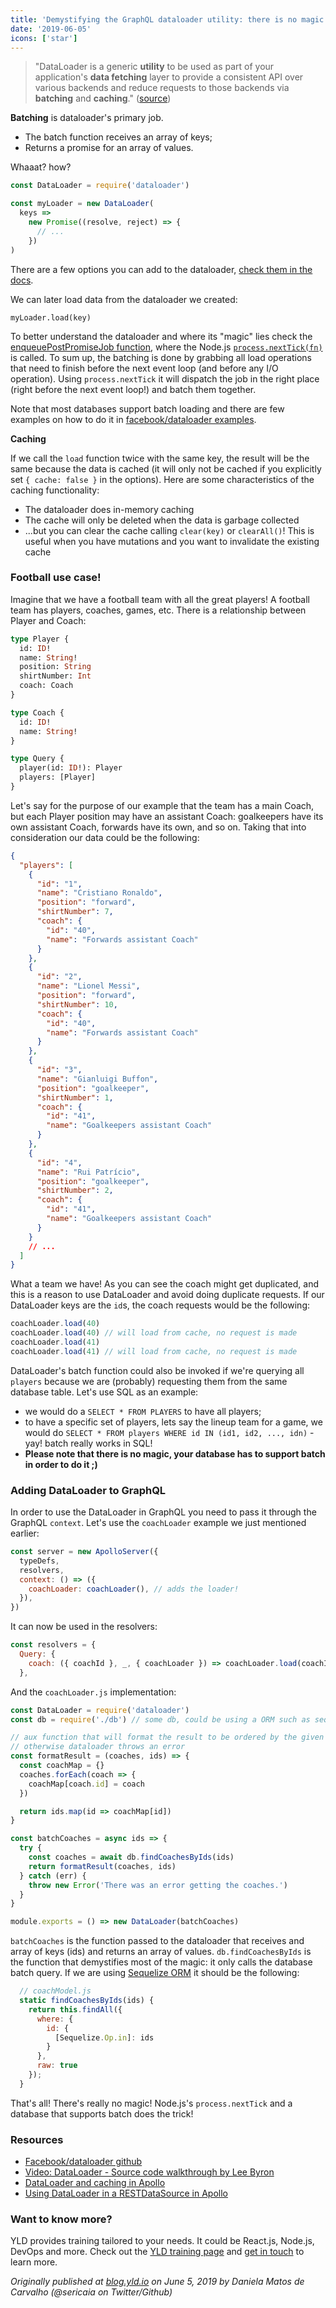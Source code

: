 ```yaml
---
title: 'Demystifying the GraphQL dataloader utility: there is no magic!'
date: '2019-06-05'
icons: ['star']
---
```


> "DataLoader is a generic **utility** to be used as part of your application's **data fetching** layer to provide a consistent API over various backends and reduce requests to those backends via **batching** and **caching**." ([source](https://github.com/facebook/dataloader))

**Batching** is dataloader's primary job.

- The batch function receives an array of keys;
- Returns a promise for an array of values.

Whaaat? how?

```js
const DataLoader = require('dataloader')

const myLoader = new DataLoader(
  keys =>
    new Promise((resolve, reject) => {
      // ...
    })
)
```

There are a few options you can add to the dataloader, [check them in the docs](https://github.com/facebook/dataloader#new-dataloaderbatchloadfn--options).

We can later load data from the dataloader we created:

`myLoader.load(key)`

To better understand the dataloader and where its "magic" lies check the [enqueuePostPromiseJob function](https://github.com/facebook/dataloader/blob/master/src/index.js#L187-L221), where the Node.js [`process.nextTick(fn)`](https://nodejs.org/api/process.html#process_process_nexttick_callback_args) is called.
To sum up, the batching is done by grabbing all load operations that need to finish before the next event loop (and before any I/O operation). Using `process.nextTick` it will dispatch the job in the right place (right before the next event loop!) and batch them together.

Note that most databases support batch loading and there are few examples on how to do it in [facebook/dataloader examples](https://github.com/facebook/dataloader/blob/master/examples).

**Caching**

If we call the `load` function twice with the same key, the result will be the same because the data is cached (it will only not be cached if you explicitly set `{ cache: false }` in the options). Here are some characteristics of the caching functionality:

- The dataloader does in-memory caching
- The cache will only be deleted when the data is garbage collected
- ...but you can clear the cache calling `clear(key)` or `clearAll()`! This is useful when you have mutations and you want to invalidate the existing cache

### Football use case!

Imagine that we have a football team with all the great players! A football team has players, coaches, games, etc. There is a relationship between Player and Coach:

```graphql
type Player {
  id: ID!
  name: String!
  position: String
  shirtNumber: Int
  coach: Coach
}

type Coach {
  id: ID!
  name: String!
}

type Query {
  player(id: ID!): Player
  players: [Player]
}
```

Let's say for the purpose of our example that the team has a main Coach, but each Player position may have an assistant Coach: goalkeepers have its own assistant Coach, forwards have its own, and so on. Taking that into consideration our data could be the following:

```json
{
  "players": [
    {
      "id": "1",
      "name": "Cristiano Ronaldo",
      "position": "forward",
      "shirtNumber": 7,
      "coach": {
        "id": "40",
        "name": "Forwards assistant Coach"
      }
    },
    {
      "id": "2",
      "name": "Lionel Messi",
      "position": "forward",
      "shirtNumber": 10,
      "coach": {
        "id": "40",
        "name": "Forwards assistant Coach"
      }
    },
    {
      "id": "3",
      "name": "Gianluigi Buffon",
      "position": "goalkeeper",
      "shirtNumber": 1,
      "coach": {
        "id": "41",
        "name": "Goalkeepers assistant Coach"
      }
    },
    {
      "id": "4",
      "name": "Rui Patrício",
      "position": "goalkeeper",
      "shirtNumber": 2,
      "coach": {
        "id": "41",
        "name": "Goalkeepers assistant Coach"
      }
    }
    // ...
  ]
}
```

What a team we have! As you can see the coach might get duplicated, and this is a reason to use DataLoader and avoid doing duplicate requests. If our DataLoader keys are the `id`s, the coach requests would be the following:

```js
coachLoader.load(40)
coachLoader.load(40) // will load from cache, no request is made
coachLoader.load(41)
coachLoader.load(41) // will load from cache, no request is made
```

DataLoader's batch function could also be invoked if we're querying all `players` because we are (probably) requesting them from the same database table. Let's use SQL as an example:

- we would do a `SELECT * FROM PLAYERS` to have all players;
- to have a specific set of players, lets say the lineup team for a game, we would do `SELECT * FROM players WHERE id IN (id1, id2, ..., idn)` - yay! batch really works in SQL!
- **Please note that there is no magic, your database has to support batch in order to do it ;)**

### Adding DataLoader to GraphQL

In order to use the DataLoader in GraphQL you need to pass it through the GraphQL `context`. Let's use the `coachLoader` example we just mentioned earlier:

```js
const server = new ApolloServer({
  typeDefs,
  resolvers,
  context: () => ({
    coachLoader: coachLoader(), // adds the loader!
  }),
})
```

It can now be used in the resolvers:

```js
const resolvers = {
  Query: {
    coach: ({ coachId }, _, { coachLoader }) => coachLoader.load(coachId) // do something with the loader
  },
```

And the `coachLoader.js` implementation:

```js
const DataLoader = require('dataloader')
const db = require('./db') // some db, could be using a ORM such as sequelize

// aux function that will format the result to be ordered by the given ids,
// otherwise dataloader throws an error
const formatResult = (coaches, ids) => {
  const coachMap = {}
  coaches.forEach(coach => {
    coachMap[coach.id] = coach
  })

  return ids.map(id => coachMap[id])
}

const batchCoaches = async ids => {
  try {
    const coaches = await db.findCoachesByIds(ids)
    return formatResult(coaches, ids)
  } catch (err) {
    throw new Error('There was an error getting the coaches.')
  }
}

module.exports = () => new DataLoader(batchCoaches)
```

`batchCoaches` is the function passed to the dataloader that receives and array of keys (ids) and returns an array of values. `db.findCoachesByIds` is the function that demystifies most of the magic: it only calls the database batch query. If we are using [Sequelize ORM](http://docs.sequelizejs.com) it should be the following:

```js
  // coachModel.js
  static findCoachesByIds(ids) {
    return this.findAll({
      where: {
        id: {
          [Sequelize.Op.in]: ids
        }
      },
      raw: true
    });
  }
```

That's all! There's really no magic! Node.js's `process.nextTick` and a database that supports batch does the trick!

### Resources

- [Facebook/dataloader github](https://github.com/facebook/dataloader)
- [Video: DataLoader - Source code walkthrough by Lee Byron](https://www.youtube.com/watch?v=OQTnXNCDywA&feature=youtu.be)
- [DataLoader and caching in Apollo](https://www.apollographql.com/docs/graphql-tools/connectors.html#dataloader)
- [Using DataLoader in a RESTDataSource in Apollo](https://www.apollographql.com/docs/apollo-server/features/data-sources.html#What-about-DataLoader)

### Want to know more?

YLD provides training tailored to your needs. It could be React.js, Node.js, DevOps and more. Check out the [YLD training page](https://www.yld.io/training/) and [get in touch](https://www.yld.io/contact/) to learn more.

_Originally published at [blog.yld.io](https://blog.yld.io/) on June 5, 2019 by Daniela Matos de Carvalho (@sericaia on Twitter/Github)_
